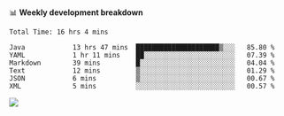 

📊 **Weekly development breakdown**
<!--START_SECTION:waka-->

```text
Total Time: 16 hrs 4 mins

Java            13 hrs 47 mins  █████████████████████▒░░░   85.80 %
YAML            1 hr 11 mins    ██░░░░░░░░░░░░░░░░░░░░░░░   07.39 %
Markdown        39 mins         █░░░░░░░░░░░░░░░░░░░░░░░░   04.04 %
Text            12 mins         ▒░░░░░░░░░░░░░░░░░░░░░░░░   01.29 %
JSON            6 mins          ▒░░░░░░░░░░░░░░░░░░░░░░░░   00.67 %
XML             5 mins          ░░░░░░░░░░░░░░░░░░░░░░░░░   00.57 %
```

<!--END_SECTION:waka-->

<p align="left" dir="auto">
  <a href="#">
    <img src="https://github-readme-stats.vercel.app/api?username=JiHongYuan&show_icons=true&inc">
  </a>
</p>
